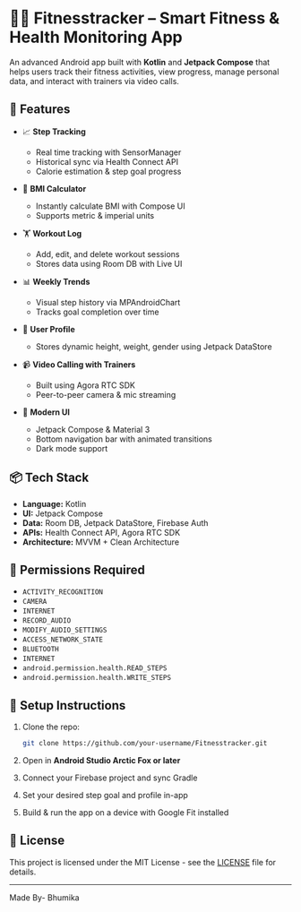 
# 🏃‍♀️ Fitnesstracker – Smart Fitness & Health Monitoring App

An advanced Android app built with **Kotlin** and **Jetpack Compose** that helps users track their fitness activities, view progress, manage personal data, and interact with trainers via video calls.

## 🚀 Features

- 📈 **Step Tracking**  
  - Real time tracking with SensorManager  
  - Historical sync via Health Connect API  
  - Calorie estimation & step goal progress  

- 🧠 **BMI Calculator**  
  - Instantly calculate BMI with Compose UI  
  - Supports metric & imperial units  

- 🏋️ **Workout Log**  
  - Add, edit, and delete workout sessions  
  - Stores data using Room DB with Live UI  

- 📊 **Weekly Trends**  
  - Visual step history via MPAndroidChart  
  - Tracks goal completion over time  

- 👤 **User Profile**  
  - Stores dynamic height, weight, gender using Jetpack DataStore  

- 📹 **Video Calling with Trainers**  
  - Built using Agora RTC SDK 
  - Peer-to-peer camera & mic streaming  

- 🌙 **Modern UI**  
  - Jetpack Compose & Material 3  
  - Bottom navigation bar with animated transitions  
  - Dark mode support  

## 📦 Tech Stack

- **Language:** Kotlin  
- **UI:** Jetpack Compose  
- **Data:** Room DB, Jetpack DataStore, Firebase Auth 
- **APIs:** Health Connect API, Agora RTC SDK  
- **Architecture:** MVVM + Clean Architecture  

## 🔐 Permissions Required

- `ACTIVITY_RECOGNITION`  
- `CAMERA`  
- `INTERNET`  
- `RECORD_AUDIO`
- `MODIFY_AUDIO_SETTINGS`
- `ACCESS_NETWORK_STATE`
- `BLUETOOTH`
- `INTERNET`
- `android.permission.health.READ_STEPS`
- `android.permission.health.WRITE_STEPS`

## 🔧 Setup Instructions

1. Clone the repo:
   ```bash
   git clone https://github.com/your-username/Fitnesstracker.git
   ```

2. Open in **Android Studio Arctic Fox or later**

3. Connect your Firebase project and sync Gradle

4. Set your desired step goal and profile in-app

5. Build & run the app on a device with Google Fit installed

## 📄 License

This project is licensed under the MIT License - see the [LICENSE](LICENSE) file for details.

---

Made By- Bhumika 
